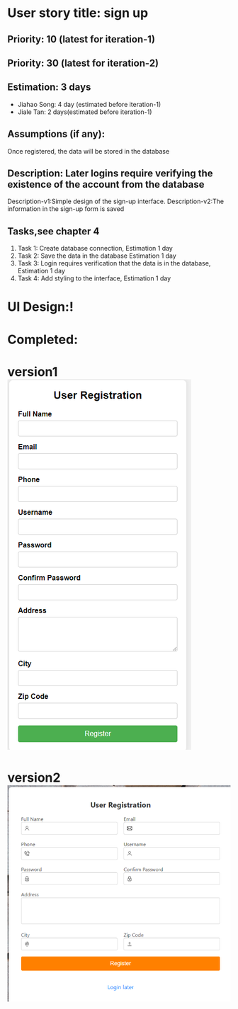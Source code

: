 # User story title: sign up
## Priority: 10 (latest for iteration-1)

## Priority: 30 (latest for iteration-2)

## Estimation: 3 days
* Jiahao Song: 4 day (estimated before iteration-1)
* Jiale Tan: 2 days(estimated before iteration-1)

## Assumptions (if any):
Once registered, the data will be stored in the database


## Description: Later logins require verifying the existence of the account from the database
Description-v1:Simple design of the sign-up interface.
Description-v2:The information in the sign-up form is saved

## Tasks,see chapter 4
1. Task 1: Create database connection, Estimation 1 day
2. Task 2: Save the data in the database Estimation 1 day
3. Task 3: Login requires verification that the data is in the database, Estimation 1 day
4. Task 4: Add styling to the interface, Estimation 1 day

# UI Design:!

# Completed:
# version1 ![img.png](img.png)
# version2 ![img_9.png](img_9.png)
